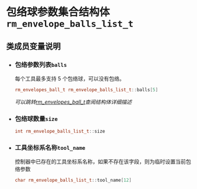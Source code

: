 # 包络球参数集合结构体`rm_envelope_balls_list_t`

## 类成员变量说明

- ### 包络参数列表`balls`

    每个工具最多支持 5 个包络球，可以没有包络。

    ```C++
    rm_envelopes_ball_t rm_envelope_balls_list_t::balls[5]
    ```

    *可以跳转[rm_envelopes_ball_t](../struct/envelopesBall)查阅结构体详细描述*

- ### 包络球数量`size`

    ```C++  
    int rm_envelope_balls_list_t::size
    ```

- ### 工具坐标系名称`tool_name`

    控制器中已存在的工具坐标系名称，如果不存在该字段，则为临时设置当前包络参数

    ```C++  
    char rm_envelope_balls_list_t::tool_name[12]
    ```
